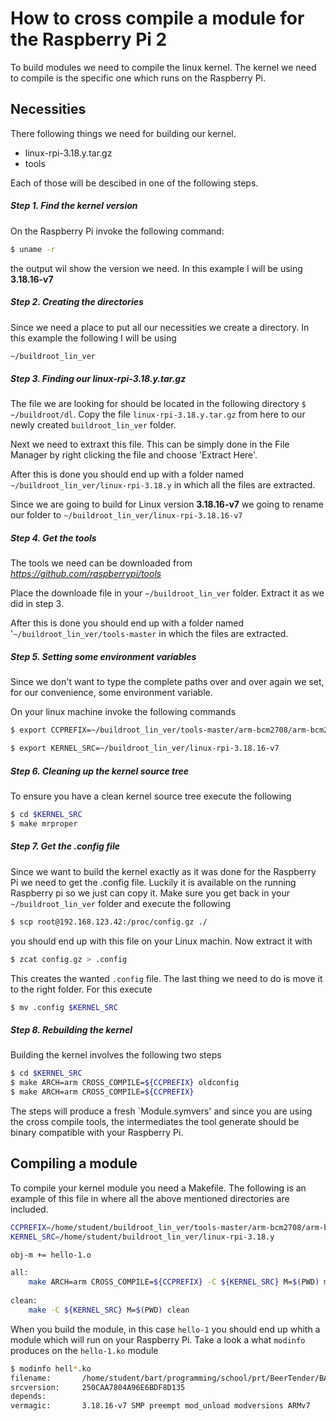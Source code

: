# How to cross compile a module for the Raspberry Pi 2

To build modules we need to compile the linux kernel. The kernel we need to compile is the specific one which runs on the Raspberry Pi.
## Necessities
There following things we need for building our kernel.
-   linux-rpi-3.18.y.tar.gz
-   tools

Each of those will be descibed in one of the following steps.

##### Step 1. Find the kernel version
On the Raspberry Pi invoke the following command:
```sh
$ uname -r
```
the output wil show the version we need. In this example I will be using **3.18.16-v7**

##### Step 2. Creating the directories
Since we need a place to put all our necessities we create a directory. In this example the following I will be using  
```sh
~/buildroot_lin_ver
```
##### Step 3. Finding our linux-rpi-3.18.y.tar.gz
The file we are looking for should be located in the following directory
`$ ~/buildroot/dl`. Copy the file `linux-rpi-3.18.y.tar.gz` from here to our newly created `buildroot_lin_ver` folder.

Next we need to extraxt this file. This can be simply done in the File Manager by right clicking the file and choose 'Extract Here'. 

After this is done you should end up with a folder named `~/buildroot_lin_ver/linux-rpi-3.18.y` in which all the files are extracted. 

Since we are going to build for Linux version **3.18.16-v7** we going to rename our folder to `~/buildroot_lin_ver/linux-rpi-3.18.16-v7`

##### Step 4. Get the tools
The tools we need can be downloaded from
*https://github.com/raspberrypi/tools* 

Place the downloade file in your `~/buildroot_lin_ver` folder. Extract it as we did in step 3.

After this is done you should end up with a folder named
'`~/buildroot_lin_ver/tools-master` in which the files are extracted.

##### Step 5. Setting some environment variables
Since we don't want to type the complete paths over and over again we set, for our convenience, some environment variable.

On your linux machine invoke the following commands
```sh
$ export CCPREFIX=~/buildroot_lin_ver/tools-master/arm-bcm2708/arm-bcm2708-linux-gnueabi/bin/arm-bcm2708-linux-gnueabi-
```
```sh
$ export KERNEL_SRC=~/buildroot_lin_ver/linux-rpi-3.18.16-v7
```
##### Step 6. Cleaning up the kernel source tree
To ensure you have a clean kernel source tree execute the following
```sh
$ cd $KERNEL_SRC
$ make mrproper
```
##### Step 7. Get the .config file
Since we want to build the kernel exactly as it was done for the Raspberry Pi we need to get the .config file. Luckily it is available on the running Raspberry pi so we just can copy it. Make sure you get back in your `~/buildroot_lin_ver` folder and execute the following
```sh
$ scp root@192.168.123.42:/proc/config.gz ./
```
you should end up with this file on your Linux machin. Now extract it with
```sh
$ zcat config.gz > .config
```
This creates the wanted `.config` file. The last thing we need to do is move it to the right folder. For this execute
```sh
$ mv .config $KERNEL_SRC
```
##### Step 8. Rebuilding the kernel
Building the kernel involves the following two steps
```sh
$ cd $KERNEL_SRC
$ make ARCH=arm CROSS_COMPILE=${CCPREFIX} oldconfig
$ make ARCH=arm CROSS_COMPILE=${CCPREFIX}
```
The steps will produce a fresh `Module.symvers' and since you are using the cross compile tools, the intermediates the tool generate should be binary compatible with your Raspberry Pi.

## Compiling a module
To compile your kernel module you need a Makefile. The following is an example of this file in where all the above mentioned directories are included.
```sh
CCPREFIX=/home/student/buildroot_lin_ver/tools-master/arm-bcm2708/arm-bcm2708-linux-gnueabi/bin/arm-bcm2708-linux-gnueabi-
KERNEL_SRC=/home/student/buildroot_lin_ver/linux-rpi-3.18.y

obj-m += hello-1.o

all:
	make ARCH=arm CROSS_COMPILE=${CCPREFIX} -C ${KERNEL_SRC} M=$(PWD) modules
	
clean:
	make -C ${KERNEL_SRC} M=$(PWD) clean
```
When you build the module, in this case `hello-1` you should end up whith a module which will run on your Raspberry Pi. Take a look a what `modinfo` produces on the `hello-1.ko` module
```sh
$ modinfo hell*.ko
filename:       /home/student/bart/programming/school/prt/BeerTender/BART/software/helloworld_pi_module/hello-1.ko
srcversion:     250CAA7804A96E6BDF8D135
depends:        
vermagic:       3.18.16-v7 SMP preempt mod_unload modversions ARMv7 
```
 





